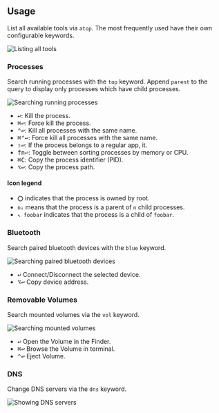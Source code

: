 ## Usage

List all available tools via `atop`. The most frequently used have their own configurable keywords.

![Listing all tools](images/atop.png)

### Processes

Search running processes with the `top` keyword. Append `parent` to the query to display only processes which have child processes.

![Searching running processes](images/top.png)

* <kbd>↩</kbd>: Kill the process.
* <kbd>⌘</kbd><kbd>↩</kbd>: Force kill the process.
* <kbd>⌃</kbd><kbd>↩</kbd>: Kill all processes with the same name.
* <kbd>⌘</kbd><kbd>⌃</kbd><kbd>↩</kbd>: Force kill all processes with the same name.
* <kbd>⇧</kbd><kbd>↩</kbd>: If the process belongs to a regular app, it.
* <kbd>fn</kbd><kbd>↩</kbd>: Toggle between sorting processes by memory or CPU.
* <kbd>⌘</kbd><kbd>C</kbd>: Copy the process identifier (PID).
* <kbd>⌥</kbd><kbd>↩</kbd>: Copy the process path.

#### Icon legend

* `⭕` indicates that the process is owned by root.
* `n⇣` means that the process is a parent of `n` child processes.
* `↖ foobar` indicates that the process is a child of `foobar`.

### Bluetooth

Search paired bluetooth devices with the `blue` keyword.

![Searching paired bluetooth devices](images/blue.png)

* <kbd>↩</kbd> Connect/Disconnect the selected device.
* <kbd>⌥</kbd><kbd>↩</kbd> Copy device address.

### Removable Volumes

Search mounted volumes via the `vol` keyword.

![Searching mounted volumes](images/vol.png)

* <kbd>↩</kbd> Open the Volume in the Finder.
* <kbd>⌘</kbd><kbd>↩</kbd> Browse the Volume in terminal.
* <kbd>⌃</kbd><kbd>↩</kbd> Eject Volume.

### DNS

Change DNS servers via the `dns` keyword.

![Showing DNS servers](images/dns.png)

